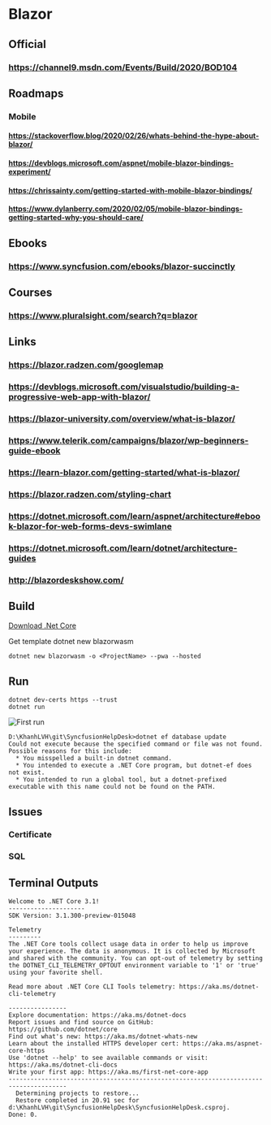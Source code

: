 # Blazor
## Official
### https://channel9.msdn.com/Events/Build/2020/BOD104
## Roadmaps
### Mobile
#### https://stackoverflow.blog/2020/02/26/whats-behind-the-hype-about-blazor/
#### https://devblogs.microsoft.com/aspnet/mobile-blazor-bindings-experiment/
#### https://chrissainty.com/getting-started-with-mobile-blazor-bindings/
#### https://www.dylanberry.com/2020/02/05/mobile-blazor-bindings-getting-started-why-you-should-care/
## Ebooks
### https://www.syncfusion.com/ebooks/blazor-succinctly
## Courses
### https://www.pluralsight.com/search?q=blazor
## Links
### https://blazor.radzen.com/googlemap
### https://devblogs.microsoft.com/visualstudio/building-a-progressive-web-app-with-blazor/
### https://blazor-university.com/overview/what-is-blazor/

### https://www.telerik.com/campaigns/blazor/wp-beginners-guide-ebook

### https://learn-blazor.com/getting-started/what-is-blazor/

### https://blazor.radzen.com/styling-chart

### https://dotnet.microsoft.com/learn/aspnet/architecture#ebook-blazor-for-web-forms-devs-swimlane

### https://dotnet.microsoft.com/learn/dotnet/architecture-guides

### http://blazordeskshow.com/
## Build
[Download .Net Core](https://dotnet.microsoft.com/download)

Get template dotnet new blazorwasm
```
dotnet new blazorwasm -o <ProjectName> --pwa --hosted 
```
## Run
```
dotnet dev-certs https --trust
dotnet run
```

![First run](https://snipboard.io/0MQC7k.jpg)
```
D:\KhanhLVH\git\SyncfusionHelpDesk>dotnet ef database update
Could not execute because the specified command or file was not found.
Possible reasons for this include:
  * You misspelled a built-in dotnet command.
  * You intended to execute a .NET Core program, but dotnet-ef does not exist.
  * You intended to run a global tool, but a dotnet-prefixed executable with this name could not be found on the PATH.
```
## Issues
### Certificate
### SQL
## Terminal Outputs
```
Welcome to .NET Core 3.1!
---------------------
SDK Version: 3.1.300-preview-015048

Telemetry
---------
The .NET Core tools collect usage data in order to help us improve your experience. The data is anonymous. It is collected by Microsoft and shared with the community. You can opt-out of telemetry by setting the DOTNET_CLI_TELEMETRY_OPTOUT environment variable to '1' or 'true' using your favorite shell.

Read more about .NET Core CLI Tools telemetry: https://aka.ms/dotnet-cli-telemetry

----------------
Explore documentation: https://aka.ms/dotnet-docs
Report issues and find source on GitHub: https://github.com/dotnet/core
Find out what's new: https://aka.ms/dotnet-whats-new
Learn about the installed HTTPS developer cert: https://aka.ms/aspnet-core-https
Use 'dotnet --help' to see available commands or visit: https://aka.ms/dotnet-cli-docs
Write your first app: https://aka.ms/first-net-core-app
--------------------------------------------------------------------------------------
  Determining projects to restore...
  Restore completed in 20.91 sec for d:\KhanhLVH\git\SyncfusionHelpDesk\SyncfusionHelpDesk.csproj.
Done: 0.

```
